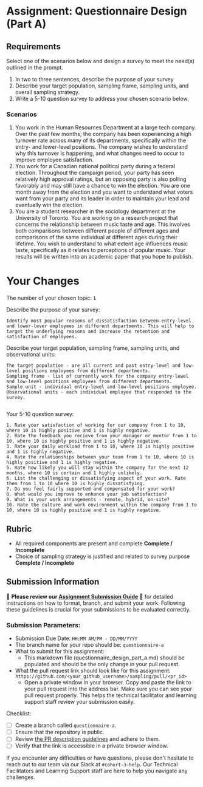 # Assignment: Questionnaire Design (Part A)

## Requirements
Select one of the scenarios below and design a survey to meet the need(s) outlined in the prompt.

1.	In two to three sentences, describe the purpose of your survey
2.	Describe your target population, sampling frame, sampling units, and overall sampling strategy.
3.	Write a 5-10 question survey to address your chosen scenario below.


### Scenarios
1.	You work in the Human Resources Department at a large tech company. Over the past few months, the company has been experiencing a high turnover rate across many of its departments, specifically within the entry- and lower-level positions. The company wishes to understand why this turnover is happening, and what changes need to occur to improve employee satisfaction.
2.	You work for a Canadian national political party during a federal election. Throughout the campaign period, your party has seen relatively high approval ratings, but an opposing party is also polling favorably and may still have a chance to win the election. You are one month away from the election and you want to understand what voters want from your party and its leader in order to maintain your lead and eventually win the election.
3.	You are a student researcher in the sociology department at the University of Toronto. You are working on a research project that concerns the relationship between music taste and age. This involves both comparisons between different people of different ages and comparisons of the same individual at different ages during their lifetime. You wish to understand to what extent age influences music taste, specifically as it relates to perceptions of popular music. Your results will be written into an academic paper that you hope to publish.


# Your Changes

The number of your chosen topic: `1`

Describe the purpose of your survey:
```
Identify most popular reasons of dissatisfaction between entry-level and lower-lever employees in different departments. This will help to target the underlying reasons and increase the retention and satisfaction of employees. 
```

Describe your target population, sampling frame, sampling units, and observational units:
```
The target population - are all current and past entry-lewel and low-level positions employees from different departments. 
Sampling frame - list of currently work for the company entry-lewel and low-level positions employees from different departments.
Sample unit - individual entry-lewel and low-level positions employee.
Observational units - each individual employee that responded to the survey. 
 
```

Your 5-10 question survey:
```
1. Rate your satisfaction of working for our company from 1 to 10, where 10 is highly positive and 1 is highly negative. 
2. Rate the feedback you recieve from your manager or mentor from 1 to 10, where 10 is highly positive and 1 is highly negative.
3. Rate your daily workload from 1 to 10, where 10 is highly positive and 1 is highly negative.
4. Rate the relationships between your team from 1 to 10, where 10 is highly positive and 1 is highly negative.
5. Rate how likely you will stay within the company for the next 12 months, where 10 is certain and 1 highly unlikely. 
6. List the challenging or dissatisfying aspect of your work. Rate them from 1 to 10 where 10 is highly dissatisfying. 
7. Do you feel fairly supported and compensated for your work? 
8. What would you improve to enhance your job satisfaction? 
9. What is your work arrangements - remote, hybrid, on-site?  
10. Rate the culture and work environment within the company from 1 to 10, where 10 is highly positive and 1 is highly negative. 
```

## Rubric

-	All required components are present and complete **Complete / Incomplete**
-	Choice of sampling strategy is justified and related to survey purpose **Complete / Incomplete**

## Submission Information

🚨 **Please review our [Assignment Submission Guide](https://github.com/UofT-DSI/onboarding/blob/main/onboarding_documents/submissions.md)** 🚨 for detailed instructions on how to format, branch, and submit your work. Following these guidelines is crucial for your submissions to be evaluated correctly.

### Submission Parameters:
* Submission Due Date: `HH:MM AM/PM - DD/MM/YYYY`
* The branch name for your repo should be: `questionnaire-a`
* What to submit for this assignment:
    * This markdown file (questionnaire_design_part_a.md) should be populated and should be the only change in your pull request.
* What the pull request link should look like for this assignment: `https://github.com/<your_github_username>/sampling/pull/<pr_id>`
    * Open a private window in your browser. Copy and paste the link to your pull request into the address bar. Make sure you can see your pull request properly. This helps the technical facilitator and learning support staff review your submission easily.

Checklist:
- [ ] Create a branch called `questionnaire-a`.
- [ ] Ensure that the repository is public.
- [ ] Review [the PR description guidelines](https://github.com/UofT-DSI/onboarding/blob/main/onboarding_documents/submissions.md#guidelines-for-pull-request-descriptions) and adhere to them.
- [ ] Verify that the link is accessible in a private browser window.

If you encounter any difficulties or have questions, please don't hesitate to reach out to our team via our Slack at `#cohort-3-help`. Our Technical Facilitators and Learning Support staff are here to help you navigate any challenges.

